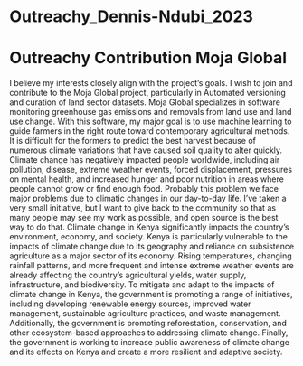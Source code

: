 # Outreachy_Dennis-Ndubi_2023
# Outreachy Contribution Moja Global
I believe my interests closely align with the project’s goals. I wish to join and contribute to the Moja Global project, particularly in Automated versioning and curation of land sector datasets. Moja Global specializes in software monitoring greenhouse gas emissions and removals from land use and land use change. With this software, my major goal is to use machine learning to guide farmers in the right route toward contemporary agricultural methods. It is difficult for the formers to predict the best harvest because of numerous climate variations that have caused soil quality to alter quickly. Climate change has negatively impacted people worldwide, including air pollution, disease, extreme weather events, forced displacement, pressures on mental health, and increased hunger and poor nutrition in areas where people cannot grow or find enough food. Probably this problem we face major problems due to climatic changes in our day-to-day life. I’ve taken a very small initiative, but I want to give back to the community so that as many people may see my work as possible, and open source is the best way to do that. Climate change in Kenya significantly impacts the country’s environment, economy, and society. Kenya is particularly vulnerable to the impacts of climate change due to its geography and reliance on subsistence agriculture as a major sector of its economy. Rising temperatures, changing rainfall patterns, and more frequent and intense extreme weather events are already affecting the country’s agricultural yields, water supply, infrastructure, and biodiversity. To mitigate and adapt to the impacts of climate change in Kenya, the government is promoting a range of initiatives, including developing renewable energy sources, improved water management, sustainable agriculture practices, and waste management. Additionally, the government is promoting reforestation, conservation, and other ecosystem-based approaches to addressing climate change. Finally, the government is working to increase public awareness of climate change and its effects on Kenya and create a more resilient and adaptive society.
